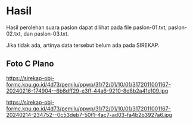 # Hasil

Hasil perolehan suara paslon dapat dilihat pada file paslon-01.txt, paslon-02.txt, dan paslon-03.txt.

Jika tidak ada, artinya data tersebut belum ada pada SIREKAP.

## Foto C Plano

https://sirekap-obj-formc.kpu.go.id/4d73/pemilu/ppwp/31/72/01/10/01/3172011001167-20240216-174904--6b8dff29-e3ff-44a6-9210-8d8b2a41e109.jpg

https://sirekap-obj-formc.kpu.go.id/4d73/pemilu/ppwp/31/72/01/10/01/3172011001167-20240214-234752--0c53deb7-50f1-4ac7-ad03-fa4b2b3927a6.jpg
